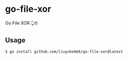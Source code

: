 # go-file-xor

Go File XOR 👆🤓

## Usage

```bash
$ go install github.com/liuyuhe666/go-file-xor@latest
```